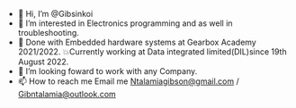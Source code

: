 - 👋 Hi, I’m @Gibsinkoi
- 👀 I’m interested in Electronics programming and as well in troubleshooting.
- 🌱 Done with Embedded hardware systems at Gearbox Academy 2021/2022.
💥Currently working at Data integrated limited(DIL)since 19th August 2022.
- 💞️ I’m looking foward to work with any Company.
- 📫 How to reach me Email me Ntalamiagibson@gmail.com / Gibntalamia@outlook.com

<!---
Gibsinkoi is ✨special✨ because I am well skilled , responsible , respectful ,Hardwork and determined in my task ` appears on your GitHub profile.
You can click the Preview link to take a look at your changes.
--->
